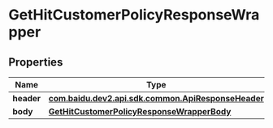 

# GetHitCustomerPolicyResponseWrapper


## Properties

Name | Type | Description | Notes
------------ | ------------- | ------------- | -------------
**header** | [**com.baidu.dev2.api.sdk.common.ApiResponseHeader**](com.baidu.dev2.api.sdk.common.ApiResponseHeader.md) |  |  [optional]
**body** | [**GetHitCustomerPolicyResponseWrapperBody**](GetHitCustomerPolicyResponseWrapperBody.md) |  |  [optional]



